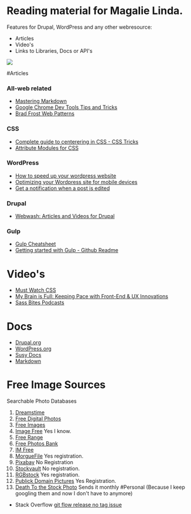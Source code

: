 # Reading material for Magalie Linda.
Features for Drupal, WordPress and any other webresource:
  * Articles
  * Video's
  * Links to Libraries, Docs or API's

  [![](http://img.shields.io/badge/follow%20on-Twitter-blue.svg)](http://twitter.com/magalielinda)

#Articles
### All-web related
  * [Mastering Markdown](https://guides.github.com/features/mastering-markdown/)
  * [Google Chrome Dev Tools Tips and Tricks](https://developer.chrome.com/devtools/docs/tips-and-tricks)
  * [Brad Frost Web Patterns](http://patternlab.io/)

### CSS
  * [Complete guide to centerering in CSS - CSS Tricks](http://css-tricks.com/centering-css-complete-guide/)
  * [Attribute Modules for CSS](http://amcss.github.io/)

### WordPress
  * [How to speed up your wordpress website](http://www.smashingmagazine.com/2014/06/25/how-to-speed-up-your-wordpress-website/)
  * [Optimizing your Wordpress site for mobile devices](http://premium.wpmudev.org/blog/6-steps-to-optimizing-your-wordpress-site-for-mobile-devices/)
  * [Get a notification when a post is edited](http://premium.wpmudev.org/blog/notifications-when-users-edit-wordpress-post/)

### Drupal
  * [Webwash: Articles and Videos for Drupal](http://webwash.net/articles)

### Gulp
  * [Gulp Cheatsheet](https://github.com/osscafe/gulp-cheatsheet)
  * [Getting started with Gulp - Github Readme](https://github.com/gulpjs/gulp/blob/master/docs/getting-started.md)


# Video's
  * [Must Watch CSS](https://github.com/AllThingsSmitty/must-watch-css)
  * [My Brain is Full: Keeping Pace with Front-End & UX Innovations](https://www.youtube.com/watch?v=A8fHYwAeNpA)
  * [Sass Bites Podcasts](https://www.youtube.com/channel/UCOFsG9Tbs7Aga9n7Smify0A)

# Docs
  * [Drupal.org](http://drupal.org)
  * [WordPress.org](http://WordPress.org)
  * [Susy Docs](http://susy.readthedocs.org/en/latest/)
  * [Markdown](http://daringfireball.net/projects/markdown/basics)

# Free Image Sources
Searchable Photo Databases
  1. [Dreamstime](http://www.dreamstime.com/free-images_pg1)
  2. [Free Digital Photos](http://www.freedigitalphotos.net/)
  3. [Free Images](http://www.freeimages.com/)
  4. [Image Free](http://www.imagefree.com/) Yes I know.
  5. [Free Range](http://freerangestock.com/)
  6. [Free Photos Bank](http://freephotosbank.com/)
  7. [IM Free](http://www.imcreator.com/free)
  8. [MorgueFile](http://morguefile.com/) Yes registration.
  9. [Pixabay](http://pixabay.com/) No Registration
  10. [Stockvault](http://www.stockvault.net/) No registration.
  11. [RGBstock](http://www.rgbstock.com/about) Yes registration.
  12. [Publick Domain Pictures](http://www.publicdomainpictures.net/) Yes Registration.
  13. [Death To the Stock Photo](http://join.deathtothestockphoto.com/) Sends it monthly
#Personal
(Because I keep googling them and now I don't have to anymore)
  * Stack Overflow [git flow release no tag issue](http://stackoverflow.com/questions/6500965/git-flow-fails-with-fatal-no-tag-message-tagging-failed-please-run-finish)

